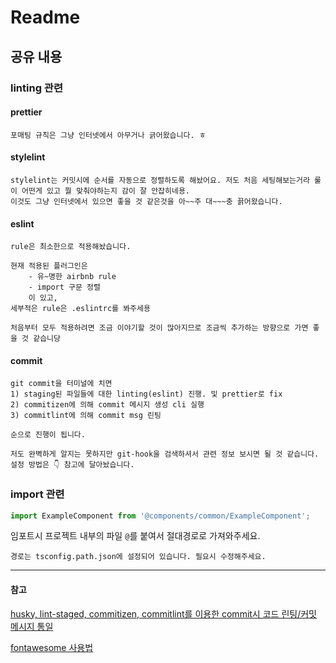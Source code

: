 # Readme

## 공유 내용

### linting 관련

#### prettier

    포매팅 규칙은 그냥 인터넷에서 아무거나 긁어왔습니다. ㅎ

#### stylelint

    stylelint는 커밋시에 순서를 자동으로 정렬하도록 해놨어요. 저도 처음 세팅해보는거라 룰이 어떤게 있고 뭘 맞춰야하는지 감이 잘 안잡히네용.
    이것도 그냥 인터넷에서 있으면 좋을 것 같은것을 아~~주 대~~~충 끍어왔습니다.

#### eslint

    rule은 최소한으로 적용해놨습니다.

    현재 적용된 플러그인은
        - 유~명한 airbnb rule
        - import 구문 정렬
        이 있고,
    세부적은 rule은 .eslintrc를 봐주세용

    처음부터 모두 적용하려면 조금 이야기할 것이 많아지므로 조금씩 추가하는 방향으로 가면 좋을 것 같습니당

#### commit

    git commit을 터미널에 치면
    1) staging된 파일들에 대한 linting(eslint) 진행. 및 prettier로 fix
    2) commitizen에 의해 commit 메시지 생성 cli 실행
    3) commitlint에 의해 commit msg 린팅

    순으로 진행이 됩니다.

    저도 완벽하게 알지는 못하지만 git-hook을 검색하셔서 관련 정보 보시면 될 것 같습니다. 설정 방법은 👇 참고에 달아놨습니다.

### import 관련

```javascript
import ExampleComponent from '@components/common/ExampleComponent';
```

임포트시 프로젝트 내부의 파일 `@`를 붙여서 절대경로로 가져와주세요.

`경로는 tsconfig.path.json에 설정되어 있습니다. 필요시 수정해주세요.`

---

#### 참고

[husky, lint-staged, commitizen, commitlint를 이용한 commit시 코드 린팅/커밋 메시지 통일](https://jamesandrewwright.com/articles/commitizen-eslint-prettier-husky/)

[fontawesome 사용법](https://www.daleseo.com/react-font-awesome/)
